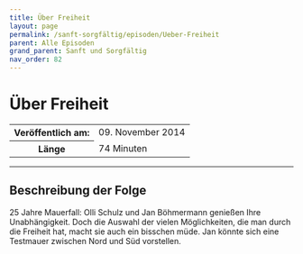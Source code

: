 ```yaml
---
title: Über Freiheit
layout: page
permalink: /sanft-sorgfältig/episoden/Ueber-Freiheit
parent: Alle Episoden
grand_parent: Sanft und Sorgfältig
nav_order: 82
---
```


# Über Freiheit
<table class="resp-table dcf-table dcf-table-responsive dcf-table-bordered dcf-table-striped dcf-w-100%">
                    <tbody>
                        <tr>
                            <th scope="row">Veröffentlich am:</th>
                            <td data-label="Veröffentlich am:">09. November 2014</td>
                        </tr>
                        <tr>
                            <th scope="row">Länge </th>
                            <td data-label="Länge ">74 Minuten</td>
                        </tr></tbody>
                </table>

***

## Beschreibung der Folge

<div>
25 Jahre Mauerfall: Olli Schulz und Jan Böhmermann genießen Ihre Unabhängigkeit. Doch die Auswahl der vielen Möglichkeiten, die man durch die Freiheit hat, macht sie auch ein bisschen müde. Jan könnte sich eine Testmauer zwischen Nord und Süd vorstellen.  
</div>

